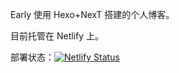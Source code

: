 Early 使用 Hexo+NexT 搭建的个人博客。

目前托管在 Netlify 上。

部署状态：[![Netlify Status](https://api.netlify.com/api/v1/badges/d6a8fbaf-eb35-43bf-85b9-f5c11ddb914e/deploy-status)](https://app.netlify.com/sites/helloearly/deploys)
